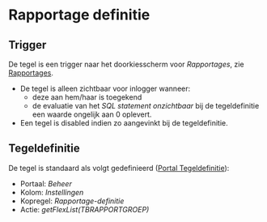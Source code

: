 # Rapportage definitie

## Trigger

De tegel is een trigger naar het doorkiesscherm voor *Rapportages*, zie [Rapportages](/docs/instellen_inrichten/rapportages.md).

- De tegel is alleen zichtbaar voor inlogger wanneer:
  - deze aan hem/haar is toegekend
  - de evaluatie van het *SQL statement onzichtbaar* bij de tegeldefinitie een waarde ongelijk aan 0 oplevert.
- Een tegel is disabled indien zo aangevinkt bij de tegeldefinitie.

## Tegeldefinitie

De tegel is standaard als volgt gedefinieerd ([Portal Tegeldefinitie](/docs/instellen_inrichten/portaldefinitie/portal_tegel.md)):

- Portaal: *Beheer*
- Kolom: *Instellingen*
- Kopregel: *Rapportage-definitie*
- Actie: *getFlexList(TBRAPPORTGROEP)*
